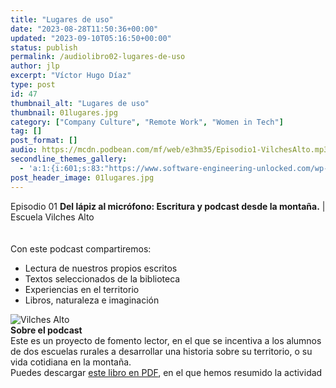 ```yaml
---
title: "Lugares de uso"
date: "2023-08-28T11:50:36+00:00"
updated: "2023-09-10T05:16:50+00:00"
status: publish
permalink: /audiolibro02-lugares-de-uso
author: jlp
excerpt: "Víctor Hugo Díaz"
type: post
id: 47
thumbnail_alt: "Lugares de uso"
thumbnail: 01lugares.jpg
category: ["Company Culture", "Remote Work", "Women in Tech"]
tag: []
post_format: []
audio: https://mcdn.podbean.com/mf/web/e3hm35/Episodio1-VilchesAlto.mp3
secondline_themes_gallery:
  - 'a:1:{i:601;s:83:"https://www.software-engineering-unlocked.com/wp-content/uploads/2019/08/bg_ep1.jpg";}'
post_header_image: 01lugares.jpg
---
```



<div class="episode-about">
  Episodio 01 <strong>Del lápiz al micrófono: Escritura y podcast desde la montaña.</strong> | Escuela Vilches Alto
  <br/>
  <br/>
 <br/>Con este podcast compartiremos:
    <ul>
        <li>Lectura de nuestros propios escritos</li>
        <li>Textos seleccionados de la biblioteca</li>
        <li>Experiencias en el territorio</li>
        <li>Libros, naturaleza e imaginación</li>
    </ul>
</div>


<div class="row pt-2 align-items-center">
    <div class="col-4">
    <img src="vilches01.jpg" alt="Vilches Alto"/>
    </div>
    <div class="col-8 guest-about">
    <b>Sobre el podcast</b><br/>
      Este es un proyecto de fomento lector, en el que se incentiva a los alumnos de dos escuelas rurales a desarrollar una historia sobre su territorio, o su vida cotidiana en la montaña.
    </div>
</div>


<div class="sponsorship">
Puedes descargar <a href="https://www.docdroid.net/file/download/jHjH8N1/escritura-y-podcast-web-pdf.pdf" target="_blank" rel="noreferrer">este libro en PDF</a>, en el que hemos resumido la actividad
</div>
<br/>